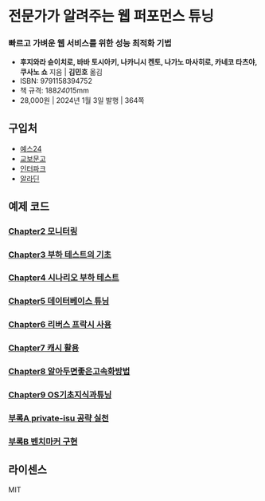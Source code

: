 # 전문가가 알려주는 웹 퍼포먼스 튜닝
### 빠르고 가벼운 웹 서비스를 위한 성능 최적화 기법

- **후지와라 슌이치로, 바바 토시아키, 나카니시 켄토, 나가노 마사히로, 카네코 타츠야, 쿠사노 쇼** 지음 | **김민호** 옮김
- ISBN: 9791158394752
- 책 규격: 188*240*15mm
- 28,000원 | 2024년 1월 3일 발행 | 364쪽

## 구입처
 
 - [예스24](https://www.yes24.com/Product/Goods/124259955)
 - [교보문고](https://product.kyobobook.co.kr/detail/S000211753086)
 - [인터파크](https://book.interpark.com/product/BookDisplay.do?_method=detail&sc.prdNo=356847240)
 - [알라딘](https://www.aladin.co.kr/shop/wproduct.aspx?ItemId=330849494)

## 예제 코드

### [Chapter2 모니터링](chapter-2/README.md)

### [Chapter3 부하 테스트의 기초](chapter-3/README.md)

### [Chapter4 시나리오 부하 테스트](chapter-4/README.md)

### [Chapter5 데이터베이스 튜닝](chapter-5/README.md)

### [Chapter6 리버스 프락시 사용](chapter-6/README.md)

### [Chapter7 캐시 활용](chapter-7/README.md)

### [Chapter8 알아두면좋은고속화방법](chapter-8/README.md)

### [Chapter9 OS기초지식과튜닝](chapter-9/README.md)

### [부록A private-isu 공략 실천](appendix-A/README.md)

### [부록B 벤치마커 구현](appendix-B/example)

## 라이센스

MIT

